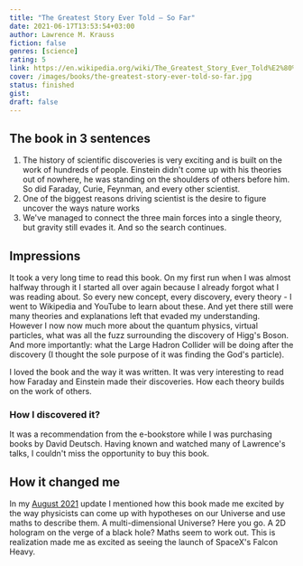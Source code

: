 ```yaml
---
title: "The Greatest Story Ever Told — So Far"
date: 2021-06-17T13:53:54+03:00
author: Lawrence M. Krauss
fiction: false
genres: [science]
rating: 5
link: https://en.wikipedia.org/wiki/The_Greatest_Story_Ever_Told%E2%80%94So_Far
cover: /images/books/the-greatest-story-ever-told-so-far.jpg
status: finished
gist:
draft: false
---
```


## The book in 3 sentences

1. The history of scientific discoveries is very exciting and is built on the work of hundreds of people. Einstein didn't come up with his theories out of nowhere, he was standing on the shoulders of others before him. So did Faraday,
Curie, Feynman, and every other scientist.
2. One of the biggest reasons driving scientist is the desire to figure uncover the ways nature works
3. We've managed to connect the three main forces into a single theory, but gravity still evades it. And so the search continues.

## Impressions

It took a very long time to read this book. On my first run when I was almost halfway through it I started all over again because I already forgot what I was reading about. So every new concept, every discovery, every theory - I went to Wikipedia and YouTube to learn about these. And yet there still were many theories and explanations left that evaded my understanding. However I now now much more about the quantum physics, virtual particles, what was all the fuzz surrounding the discovery of Higg's Boson. And more importantly: what the Large Hadron Collider will be doing after the discovery (I thought the sole purpose of it was finding the God's particle).

I loved the book and the way it was written. It was very interesting to read how Faraday and Einstein made their discoveries. How each theory builds on the work of others.

### How I discovered it?

It was a recommendation from the e-bookstore while I was purchasing books by David Deutsch. Having known and watched
many of Lawrence's talks, I couldn't miss the opportunity to buy this book.

## How it changed me

In my [August 2021](https://rtjom.com/blog/2021/08/summary-august-2021/) update I mentioned how this book made me
excited by the way physicists can come up with hypotheses on our Universe and use maths to describe them. A multi-dimensional
Universe? Here you go. A 2D hologram on the verge of a black hole? Maths seem to work out. This is realization made
me as excited as seeing the launch of SpaceX's Falcon Heavy.
